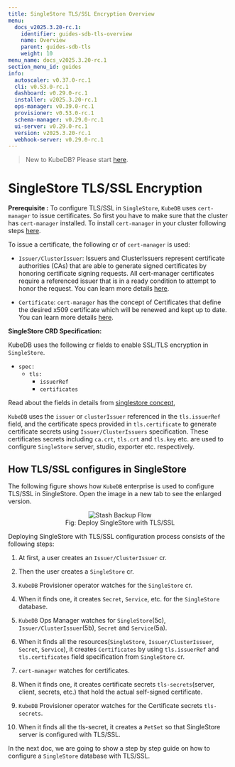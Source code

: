 ```yaml
---
title: SingleStore TLS/SSL Encryption Overview
menu:
  docs_v2025.3.20-rc.1:
    identifier: guides-sdb-tls-overview
    name: Overview
    parent: guides-sdb-tls
    weight: 10
menu_name: docs_v2025.3.20-rc.1
section_menu_id: guides
info:
  autoscaler: v0.37.0-rc.1
  cli: v0.53.0-rc.1
  dashboard: v0.29.0-rc.1
  installer: v2025.3.20-rc.1
  ops-manager: v0.39.0-rc.1
  provisioner: v0.53.0-rc.1
  schema-manager: v0.29.0-rc.1
  ui-server: v0.29.0-rc.1
  version: v2025.3.20-rc.1
  webhook-server: v0.29.0-rc.1
---
```


> New to KubeDB? Please start [here](/docs/v2025.3.20-rc.1/README).

# SingleStore TLS/SSL Encryption

**Prerequisite :** To configure TLS/SSL in `SingleStore`, `KubeDB` uses `cert-manager` to issue certificates. So first you have to make sure that the cluster has `cert-manager` installed. To install `cert-manager` in your cluster following steps [here](https://cert-manager.io/docs/installation/kubernetes/).

To issue a certificate, the following cr of `cert-manager` is used:

- `Issuer/ClusterIssuer`: Issuers and ClusterIssuers represent certificate authorities (CAs) that are able to generate signed certificates by honoring certificate signing requests. All cert-manager certificates require a referenced issuer that is in a ready condition to attempt to honor the request. You can learn more details [here](https://cert-manager.io/docs/concepts/issuer/).

- `Certificate`: `cert-manager` has the concept of Certificates that define the desired x509 certificate which will be renewed and kept up to date. You can learn more details [here](https://cert-manager.io/docs/concepts/certificate/).

**SingleStore CRD Specification:**

KubeDB uses the following cr fields to enable SSL/TLS encryption in `SingleStore`.

- `spec:`
  - `tls:`
    - `issuerRef`
    - `certificates`

Read about the fields in details from [singlestore concept](/docs/v2025.3.20-rc.1/guides/singlestore/concepts/singlestore#spectls),

`KubeDB` uses the `issuer` or `clusterIssuer` referenced in the `tls.issuerRef` field, and the certificate specs provided in `tls.certificate` to generate certificate secrets using `Issuer/ClusterIssuers` specification. These certificates secrets including `ca.crt`, `tls.crt` and `tls.key` etc. are used to configure `SingleStore` server, studio, exporter etc. respectively.

## How TLS/SSL configures in SingleStore

The following figure shows how `KubeDB` enterprise is used to configure TLS/SSL in SingleStore. Open the image in a new tab to see the enlarged version.

<figure align="center">
  <img alt="Stash Backup Flow" src="/docs/v2025.3.20-rc.1/guides/singlestore/tls/overview/images/sdb-tls.svg">
<figcaption align="center">Fig: Deploy SingleStore with TLS/SSL</figcaption>
</figure>

Deploying SingleStore with TLS/SSL configuration process consists of the following steps:

1. At first, a user creates an `Issuer/ClusterIssuer` cr.

2. Then the user creates a `SingleStore` cr.

3. `KubeDB` Provisioner operator watches for the `SingleStore` cr.

4. When it finds one, it creates `Secret`, `Service`, etc. for the `SingleStore` database.

5. `KubeDB` Ops Manager watches for `SingleStore`(5c), `Issuer/ClusterIssuer`(5b), `Secret` and `Service`(5a).

6. When it finds all the resources(`SingleStore`, `Issuer/ClusterIssuer`, `Secret`, `Service`), it creates `Certificates` by using `tls.issuerRef` and `tls.certificates` field specification from `SingleStore` cr.

7. `cert-manager` watches for certificates.

8. When it finds one, it creates certificate secrets `tls-secrets`(server, client, secrets, etc.) that hold the actual self-signed certificate.

9. `KubeDB` Provisioner operator watches for the Certificate secrets `tls-secrets`.

10. When it finds all the tls-secret, it creates a `PetSet` so that SingleStore server is configured with TLS/SSL.

In the next doc, we are going to show a step by step guide on how to configure a `SingleStore` database with TLS/SSL.
